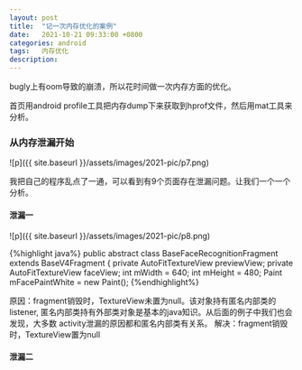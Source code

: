 ```yaml
---
layout: post
title:  "记一次内存优化的案例"
date:   2021-10-21 09:33:00 +0800
categories: android
tags:   内存优化
description:
---
```


bugly上有oom导致的崩溃，所以花时间做一次内存方面的优化。

首页用android profile工具把内存dump下来获取到hprof文件，然后用mat工具来分析。

### 从内存泄漏开始    


![p]({{ site.baseurl }}/assets/images/2021-pic/p7.png)     

我把自己的程序乱点了一通，可以看到有9个页面存在泄漏问题。让我们一个一个分析。

#### 泄漏一     

![p]({{ site.baseurl }}/assets/images/2021-pic/p8.png)      

{%highlight java%}
public abstract class BaseFaceRecognitionFragment extends BaseV4Fragment {
    private AutoFitTextureView previewView;
    private AutoFitTextureView faceView;
    int mWidth = 640;
    int mHeight = 480;
    Paint mFacePaintWhite = new Paint();
{%endhighlight%}


原因：fragment销毁时，TextureView未置为null。该对象持有匿名内部类的listener,
匿名内部类持有外部类对象是基本的java知识。从后面的例子中我们也会发现，大多数
activity泄漏的原因都和匿名内部类有关系。
解决：fragment销毁时，TextureView置为null    


#### 泄漏二  
